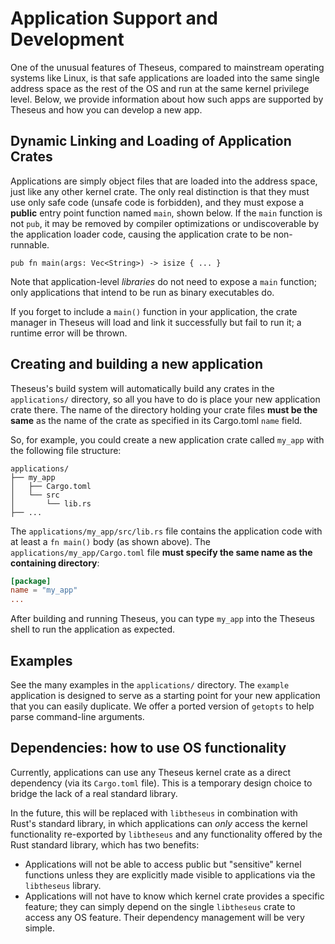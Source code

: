 # Application Support and Development
One of the unusual features of Theseus, compared to mainstream operating systems like Linux, is that safe applications are loaded into the same single address space as the rest of the OS and run at the same kernel privilege level. Below, we provide information about how such apps are supported by Theseus and how you can develop a new app.


## Dynamic Linking and Loading of Application Crates
Applications are simply object files that are loaded into the  address space, just like any other kernel crate.
The only real distinction is that they must use only safe code (unsafe code is forbidden),
and they must expose a **public** entry point function named `main`, shown below.
If the `main` function is not `pub`, it may be removed by compiler optimizations or undiscoverable by the application loader code, 
causing the application crate to be non-runnable.

```rust,no_run,no_playground
pub fn main(args: Vec<String>) -> isize { ... }
```

Note that application-level *libraries* do not need to expose a `main` function;
only applications that intend to be run as binary executables do. 

If you forget to include a `main()` function in your application, the crate manager in Theseus will load and link it successfully but fail to run it; a runtime error will be thrown. 


## Creating and building a new application
Theseus's build system will automatically build any crates in the `applications/` directory, so all you have to do is place your new application crate there. 
The name of the directory holding your crate files **must be the same** as the name of the crate as specified in its Cargo.toml `name` field. 

So, for example, you could create a new application crate called `my_app` with the following file structure:
```
applications/
├── my_app
│   ├── Cargo.toml
│   └── src
│       └── lib.rs
├── ...
```

The `applications/my_app/src/lib.rs` file contains the application code with at least a `fn main()` body (as shown above). 
The `applications/my_app/Cargo.toml` file **must specify the same name as the containing directory**:
```toml
[package]
name = "my_app"
...
```

After building and running Theseus, you can type `my_app` into the Theseus shell to run the application as expected.


## Examples
See the many examples in the `applications/` directory. The `example` application is designed to serve as a starting point for your new application that you can easily duplicate. We offer a ported version of `getopts` to help parse command-line arguments. 


## Dependencies: how to use OS functionality
Currently, applications can use any Theseus kernel crate as a direct dependency (via its `Cargo.toml` file). This is a temporary design choice to bridge the lack of a real standard library. 

In the future, this will be replaced with `libtheseus` in combination with Rust's standard library, in which applications can *only* access the kernel functionality re-exported by `libtheseus` and any functionality offered by the Rust standard library, which has two benefits:
* Applications will not be able to access public but "sensitive" kernel functions unless they are explicitly made visible to applications via the `libtheseus` library.
* Applications will not have to know which kernel crate provides a specific feature; they can simply depend on the single `libtheseus` crate to access any OS feature. Their dependency management will be very simple. 